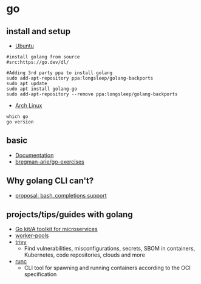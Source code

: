 # go

## install and setup

* [Ubuntu](https://github.com/golang/go/wiki/Ubuntu)

```shell
#install golang from source
#src:https://go.dev/dl/

#Adding 3rd party ppa to install golang
sudo add-apt-repository ppa:longsleep/golang-backports
sudo apt update
sudo apt install golang-go
sudo add-apt-repository --remove ppa:longsleep/golang-backports
```

* [Arch Linux](https://wiki.archlinux.org/title/Go)

```shell
which go
go version

```


## basic

* [Documentation](https://go.dev/doc/)
* [bregman-arie/go-exercises](https://github.com/bregman-arie/go-exercises)

## Why golang CLI can't?

* [proposal: bash_completions support](https://github.com/golang/go/issues/58598)

## projects/tips/guides with golang

* [Go kit/A toolkit for microservices](https://gokit.io/)
* [worker-pools](https://gobyexample.com/worker-pools)
* [trivy](https://github.com/aquasecurity/trivy)
    * Find vulnerabilities, misconfigurations, secrets, SBOM in containers, Kubernetes, code repositories, clouds and more 
* [runc](https://github.com/opencontainers/runc)
    * CLI tool for spawning and running containers according to the OCI specification